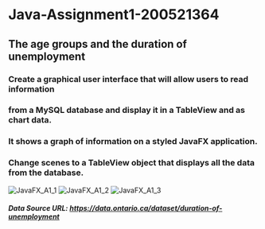 # Java-Assignment1-200521364
## The age groups and the duration of unemployment
### Create a graphical user interface that will allow users to read information 
### from a MySQL database and display it in a TableView and as chart data.
### It shows a graph of information on a styled JavaFX application.
### Change scenes to a TableView object that displays all the data from the database.


![JavaFX_A1_1](https://github.com/JiheeRhou/Java-Assignment1-200521364/assets/113075825/dbca20b1-7b8c-4a07-9f48-cb5e079e54a0)
![JavaFX_A1_2](https://github.com/JiheeRhou/Java-Assignment1-200521364/assets/113075825/eee79a86-1ba4-4d38-b69a-560333d5d7a4)
![JavaFX_A1_3](https://github.com/JiheeRhou/Java-Assignment1-200521364/assets/113075825/1a5a3cbd-8e42-45dd-8433-1ec737810710)


##### Data Source URL: https://data.ontario.ca/dataset/duration-of-unemployment
